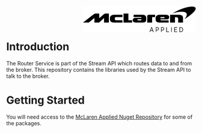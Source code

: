 <img src="/images/malogo.png" width="300" align="right" /><br><br><br>

# Introduction 
The Router Service is part of the Stream API which routes data to and from the broker. This repository contains the libraries used by the Stream API to talk to the broker.

# Getting Started
You will need access to the [McLaren Applied Nuget Repository](https://github.com/mat-docs/packages) for some of the packages.
